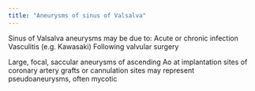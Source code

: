 ```yaml
---
title: "Aneurysms of sinus of Valsalva"
---
```

Sinus of Valsalva aneurysms may be due to:
Acute or chronic infection
Vasculitis (e.g. Kawasaki)
Following valvular surgery

Large, focal, saccular aneurysms of ascending Ao at implantation sites of coronary artery grafts or cannulation sites may represent pseudoaneurysms, often mycotic

